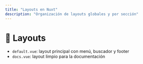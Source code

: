 ```yaml
---
title: "Layouts en Nuxt"
description: "Organización de layouts globales y por sección"
---
```


# 📐 Layouts

- `default.vue`: layout principal con menú, buscador y footer
- `docs.vue`: layout limpio para la documentación

